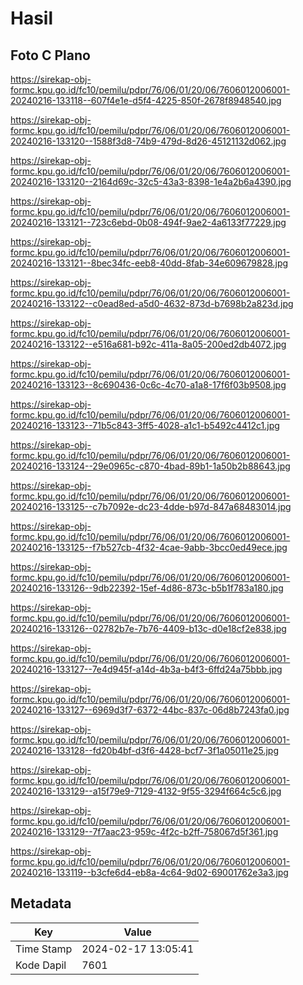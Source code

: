 # Hasil

## Foto C Plano

https://sirekap-obj-formc.kpu.go.id/fc10/pemilu/pdpr/76/06/01/20/06/7606012006001-20240216-133118--607f4e1e-d5f4-4225-850f-2678f8948540.jpg

https://sirekap-obj-formc.kpu.go.id/fc10/pemilu/pdpr/76/06/01/20/06/7606012006001-20240216-133120--1588f3d8-74b9-479d-8d26-45121132d062.jpg

https://sirekap-obj-formc.kpu.go.id/fc10/pemilu/pdpr/76/06/01/20/06/7606012006001-20240216-133120--2164d69c-32c5-43a3-8398-1e4a2b6a4390.jpg

https://sirekap-obj-formc.kpu.go.id/fc10/pemilu/pdpr/76/06/01/20/06/7606012006001-20240216-133121--723c6ebd-0b08-494f-9ae2-4a6133f77229.jpg

https://sirekap-obj-formc.kpu.go.id/fc10/pemilu/pdpr/76/06/01/20/06/7606012006001-20240216-133121--8bec34fc-eeb8-40dd-8fab-34e609679828.jpg

https://sirekap-obj-formc.kpu.go.id/fc10/pemilu/pdpr/76/06/01/20/06/7606012006001-20240216-133122--c0ead8ed-a5d0-4632-873d-b7698b2a823d.jpg

https://sirekap-obj-formc.kpu.go.id/fc10/pemilu/pdpr/76/06/01/20/06/7606012006001-20240216-133122--e516a681-b92c-411a-8a05-200ed2db4072.jpg

https://sirekap-obj-formc.kpu.go.id/fc10/pemilu/pdpr/76/06/01/20/06/7606012006001-20240216-133123--8c690436-0c6c-4c70-a1a8-17f6f03b9508.jpg

https://sirekap-obj-formc.kpu.go.id/fc10/pemilu/pdpr/76/06/01/20/06/7606012006001-20240216-133123--71b5c843-3ff5-4028-a1c1-b5492c4412c1.jpg

https://sirekap-obj-formc.kpu.go.id/fc10/pemilu/pdpr/76/06/01/20/06/7606012006001-20240216-133124--29e0965c-c870-4bad-89b1-1a50b2b88643.jpg

https://sirekap-obj-formc.kpu.go.id/fc10/pemilu/pdpr/76/06/01/20/06/7606012006001-20240216-133125--c7b7092e-dc23-4dde-b97d-847a68483014.jpg

https://sirekap-obj-formc.kpu.go.id/fc10/pemilu/pdpr/76/06/01/20/06/7606012006001-20240216-133125--f7b527cb-4f32-4cae-9abb-3bcc0ed49ece.jpg

https://sirekap-obj-formc.kpu.go.id/fc10/pemilu/pdpr/76/06/01/20/06/7606012006001-20240216-133126--9db22392-15ef-4d86-873c-b5b1f783a180.jpg

https://sirekap-obj-formc.kpu.go.id/fc10/pemilu/pdpr/76/06/01/20/06/7606012006001-20240216-133126--02782b7e-7b76-4409-b13c-d0e18cf2e838.jpg

https://sirekap-obj-formc.kpu.go.id/fc10/pemilu/pdpr/76/06/01/20/06/7606012006001-20240216-133127--7e4d945f-a14d-4b3a-b4f3-6ffd24a75bbb.jpg

https://sirekap-obj-formc.kpu.go.id/fc10/pemilu/pdpr/76/06/01/20/06/7606012006001-20240216-133127--6969d3f7-6372-44bc-837c-06d8b7243fa0.jpg

https://sirekap-obj-formc.kpu.go.id/fc10/pemilu/pdpr/76/06/01/20/06/7606012006001-20240216-133128--fd20b4bf-d3f6-4428-bcf7-3f1a05011e25.jpg

https://sirekap-obj-formc.kpu.go.id/fc10/pemilu/pdpr/76/06/01/20/06/7606012006001-20240216-133129--a15f79e9-7129-4132-9f55-3294f664c5c6.jpg

https://sirekap-obj-formc.kpu.go.id/fc10/pemilu/pdpr/76/06/01/20/06/7606012006001-20240216-133129--7f7aac23-959c-4f2c-b2ff-758067d5f361.jpg

https://sirekap-obj-formc.kpu.go.id/fc10/pemilu/pdpr/76/06/01/20/06/7606012006001-20240216-133119--b3cfe6d4-eb8a-4c64-9d02-69001762e3a3.jpg


## Metadata

| Key        | Value               |
| ---------- | ------------------- |
| Time Stamp | 2024-02-17 13:05:41 |
| Kode Dapil | 7601                |



